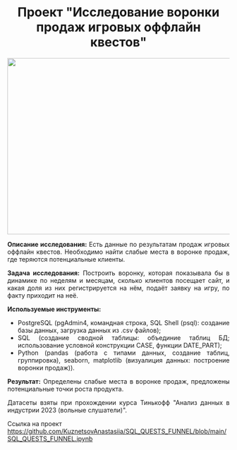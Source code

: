 <h1 align="center"> Проект "Исследование воронки продаж игровых оффлайн квестов" </h1>

<center><img src="https://static.tildacdn.com/tild3937-6364-4266-a463-303661646464/-01.png" width="600" height="400" /></center>



<div style="text-align: justify">

**Описание исследования:** Есть данные по результатам продаж игровых оффлайн квестов. Необходимо найти слабые места в воронке продаж, где теряются потенциальные клиенты.

**Задача исследования:** Построить воронку, которая показывала бы в динамике по неделям и месяцам, сколько клиентов посещает сайт, и какая доля из них регистрируется на нём, подаёт заявку на игру, по факту приходит на неё.

**Используемые инструменты:**
- PostgreSQL (pgAdmin4, командная строка, SQL Shell (psql): создание базы данных, загрузка данных из .csv файлов);
- SQL (создание сводной таблицы: объединие таблиц БД; использование условной конструкции CASE, функции DATE_PART);
- Python (pandas (работа с типами данных, создание таблиц, группировка), seaborn, matplotlib (визуалиция данных: построение воронки продаж)).

**Результат:** Определены слабые места в воронке продаж, предложены потенциальные точки роста продукта.

Датасеты взяты при прохождении курса Тинькофф "Анализ данных в индустрии 2023 (вольные слушатели)". </div>

Ссылка на проект https://github.com/KuznetsovAnastasiia/SQL_QUESTS_FUNNEL/blob/main/SQL_QUESTS_FUNNEL.ipynb